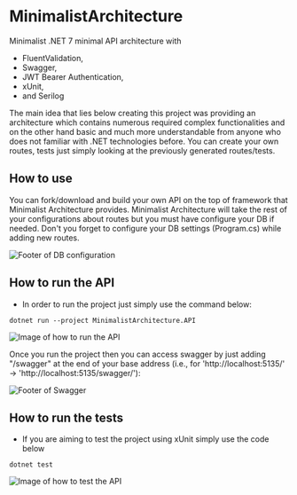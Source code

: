 # MinimalistArchitecture
Minimalist .NET 7 minimal API architecture with
- FluentValidation,
- Swagger,
- JWT Bearer Authentication,
- xUnit,
- and Serilog

The main idea that lies below creating this project was providing an architecture which contains numerous required complex functionalities and on the other hand basic and much more understandable from anyone who does not familiar with .NET technologies before. You can create your own routes, tests just simply looking at the previously generated routes/tests.

## How to use
You can fork/download and build your own API on the top of framework that Minimalist Architecture provides. Minimalist Architecture will take the rest of your configurations about routes but you must have configure your DB if needed. Don't you forget to configure your DB settings (Program.cs) while adding new routes.

![Footer of DB configuration](https://imgur.com/60DP1Fc.png)

## How to run the API
- In order to run the project just simply use the command below:

```
dotnet run --project MinimalistArchitecture.API
```

![Image of how to run the API](https://imgur.com/vVh1UN7.png)

Once you run the project then you can access swagger by just adding "/swagger" at the end of your base address (i.e., for 'http://localhost:5135/' -> 'http://localhost:5135/swagger/'):

![Footer of Swagger](https://imgur.com/LtGh9sJ.png)

## How to run the tests

- If you are aiming to test the project using xUnit simply use the code below

```
dotnet test
```

![Image of how to test the API](https://imgur.com/eCiq0DK.png)

